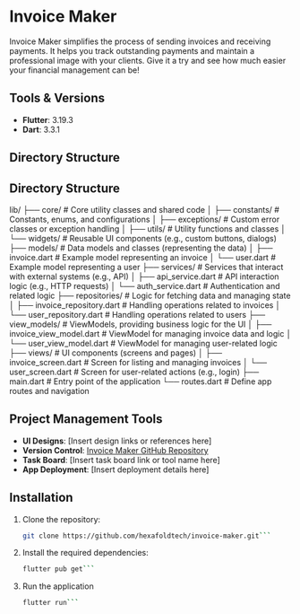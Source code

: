 # Invoice Maker

Invoice Maker simplifies the process of sending invoices and receiving payments.
It helps you track outstanding payments and maintain a professional image with your clients.
Give it a try and see how much easier your financial management can be!

## Tools & Versions
- **Flutter**: 3.19.3
- **Dart**: 3.3.1

## Directory Structure

## Directory Structure
lib/
├── core/                      # Core utility classes and shared code
│   ├── constants/             # Constants, enums, and configurations
│   ├── exceptions/            # Custom error classes or exception handling
│   ├── utils/                 # Utility functions and classes
│   └── widgets/               # Reusable UI components (e.g., custom buttons, dialogs)
├── models/                    # Data models and classes (representing the data)
│   ├── invoice.dart           # Example model representing an invoice
│   └── user.dart              # Example model representing a user
├── services/                  # Services that interact with external systems (e.g., API)
│   ├── api_service.dart       # API interaction logic (e.g., HTTP requests)
│   └── auth_service.dart      # Authentication and related logic
├── repositories/              # Logic for fetching data and managing state
│   ├── invoice_repository.dart # Handling operations related to invoices
│   └── user_repository.dart    # Handling operations related to users
├── view_models/               # ViewModels, providing business logic for the UI
│   ├── invoice_view_model.dart # ViewModel for managing invoice data and logic
│   └── user_view_model.dart    # ViewModel for managing user-related logic
├── views/                     # UI components (screens and pages)
│   ├── invoice_screen.dart    # Screen for listing and managing invoices
│   └── user_screen.dart       # Screen for user-related actions (e.g., login)
├── main.dart                  # Entry point of the application
└── routes.dart                # Define app routes and navigation


## Project Management Tools
- **UI Designs**: [Insert design links or references here]
- **Version Control**: [Invoice Maker GitHub Repository](https://github.com/hexafoldtech/invoice-maker)
- **Task Board**: [Insert task board link or tool name here]
- **App Deployment**: [Insert deployment details here]

## Installation

1. Clone the repository:
   ```bash
   git clone https://github.com/hexafoldtech/invoice-maker.git```
2. Install the required dependencies:
   ```bash
   flutter pub get```
3. Run the application
    ```bash
   flutter run```
